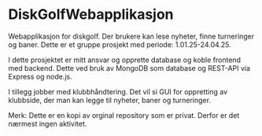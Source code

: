 # DiskGolfWebapplikasjon
Webapplikasjon for diskgolf. Der brukere kan lese nyheter, finne turneringer og baner.
Dette er et gruppe prosjekt med periode: 1.01.25-24.04.25. 

I dette prosjektet er mitt ansvar og opprette database og koble frontend med backend. 
Dette ved bruk av MongoDB som database og REST-API via Express og node.js. 

I tillegg jobber med klubbhåndtering. Det vil si GUI for oppretting av klubbside, der man kan legge til nyheter, baner og turneringer. 

Merk: Dette er en kopi av orginal repository som er privat. Derfor er det nærmest ingen aktivitet. 


